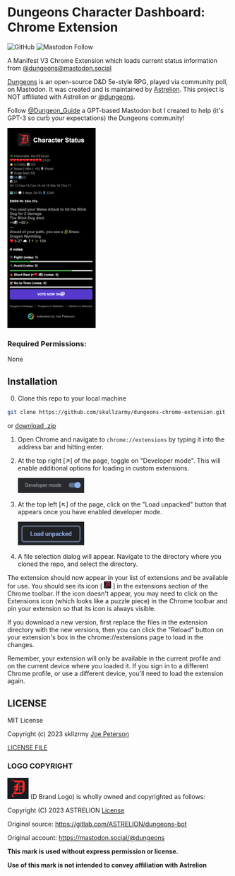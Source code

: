 # Dungeons Character Dashboard: Chrome Extension

![GitHub](https://img.shields.io/github/license/skullzarmy/dungeons-chrome-extension?style=for-the-badge) ![Mastodon Follow](https://img.shields.io/mastodon/follow/109988942401723597?color=black&domain=https%3A%2F%2Fmastodon.social&label=Mastodon&logo=mastodon&logoColor=white&style=for-the-badge)

A Manifest V3 Chrome Extension which loads current status information from [@dungeons@mastodon.social](https://mastodon.social/@dungeons)

[Dungeons](https://dungeons.astrelion.com/) is an open-source D&D 5e-style RPG, played via community poll, on Mastodon. It was created and is maintained by [Astrelion](https://mastodon.social/@astrelion). This project is NOT affiliated with Astrelion or [@dungeons](https://mastodon.social/@dungeons).

Follow [@Dungeon_Guide](https://mastodon.social/@dungeon_guide) a GPT-based Mastodon bot I created to help (it's GPT-3 so curb your expectations) the Dungeons community!

<img src="icons/extension-example.png" alt="Example of Chrome extension" width="200">

### Required Permissions:

None

## Installation

0.  Clone this repo to your local machine

```bash
git clone https://github.com/skullzarmy/dungeons-chrome-extension.git
```

or [download .zip](https://github.com/skullzarmy/dungeons-chrome-extension/archive/refs/heads/main.zip)

1.  Open Chrome and navigate to `chrome://extensions` by typing it into the address bar and hitting enter.

1.  At the top right [↗] of the page, toggle on "Developer mode". This will enable additional options for loading in custom extensions.

    <img src="icons/enable-dev.png" alt="Enable Developer Mode" width="150">

1.  At the top left [↖] of the page, click on the "Load unpacked" button that appears once you have enabled developer mode.

    <img src="icons/load-unpacked.png" alt="Load Unpacked" width="150">

1.  A file selection dialog will appear. Navigate to the directory where you cloned the repo, and select the directory.

The extension should now appear in your list of extensions and be available for use. You should see its icon [ ![Extension Icon](icons/icon16.png) ] in the extensions section of the Chrome toolbar. If the icon doesn't appear, you may need to click on the Extensions icon (which looks like a puzzle piece) in the Chrome toolbar and pin your extension so that its icon is always visible.

If you download a new version, first replace the files in the extension directory with the new versions, then you can click the "Reload" button on your extension's box in the chrome://extensions page to load in the changes.

Remember, your extension will only be available in the current profile and on the current device where you loaded it. If you sign in to a different Chrome profile, or use a different device, you'll need to load the extension again.

## LICENSE

MIT License

Copyright (c) 2023 skllzrmy [Joe Peterson](https://joepeterson.work)

[LICENSE FILE](LICENSE)

### LOGO COPYRIGHT

![D brand logo](icons/icon48.png) (D Brand Logo) is wholly owned and copyrighted as follows:

Copyright (C) 2023 ASTRELION [License](https://gitlab.com/ASTRELION/dungeons-bot/-/raw/main/LICENSE)

Original source: https://gitlab.com/ASTRELION/dungeons-bot

Original account: https://mastodon.social/@dungeons

**This mark is used without express permission or license.**

**Use of this mark is not intended to convey affiliation with Astrelion**
